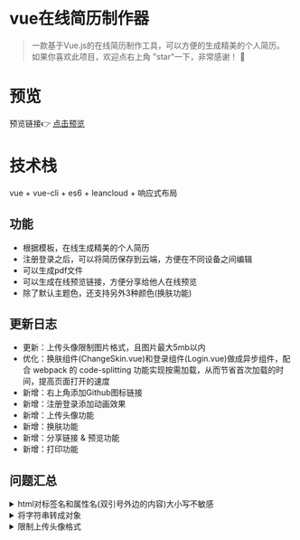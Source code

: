 # vue在线简历制作器

> 一款基于Vue.js的在线简历制作工具，可以方便的生成精美的个人简历。           
如果你喜欢此项目，欢迎点右上角 "star"一下，非常感谢！ 🤞

# 预览
预览链接👉 [点击预览](https://harry0071.github.io/resume-generator) 

# 技术栈
vue + vue-cli + es6 + leancloud + 响应式布局

## 功能
- 根据模板，在线生成精美的个人简历
- 注册登录之后，可以将简历保存到云端，方便在不同设备之间编辑
- 可以生成pdf文件
- 可以生成在线预览链接，方便分享给他人在线预览
- 除了默认主题色，还支持另外3种颜色(换肤功能)

## 更新日志
- 更新：上传头像限制图片格式，且图片最大5mb以内
- 优化：换肤组件(ChangeSkin.vue)和登录组件(Login.vue)做成异步组件，配合 webpack 的 code-splitting 功能实现按需加载，从而节省首次加载的时间，提高页面打开的速度
- 新增：右上角添加Github图标链接
- 新增：注册登录添加动画效果
- 新增：上传头像功能
- 新增：换肤功能
- 新增：分享链接 & 预览功能
- 新增：打印功能

## 问题汇总
<details>
  <summary>html对标签名和属性名(双引号外边的内容)大小写不敏感</summary>
  <p>v-on:myFn="xxx",这种写法是不行的，html会将双引号外面的内容全部转换成小写；不过双引号里面可以大写，比如v-on:myfn="aBc"是可以的</p>
  <p>`:shareLink="xxx"`,这种写法是不行的，html会将双引号外面的内容全部转换成小写；应该写成`:sharelink="xxx"`或者`:share-link="xxx"`</p>
</details>
<details>
  <summary>将字符串转成对象</summary>
  <p>
  	<pre>
  		var str = `baseInfo[0].age`;//这是个字符串
  		console.log(this.resume.str) //报错
  	</pre>
  </p>
    <p>解决办法：
  	<pre>
  		用eval
  		eval(`this.resume.${str}`)
  	</pre>
  </p>
</details>
<details>
  <summary>限制上传头像格式</summary>
  通过设置accept，限制只能上传图片     
  ```html
  <input type="file" accept="image/*" />
  ```
</details>
